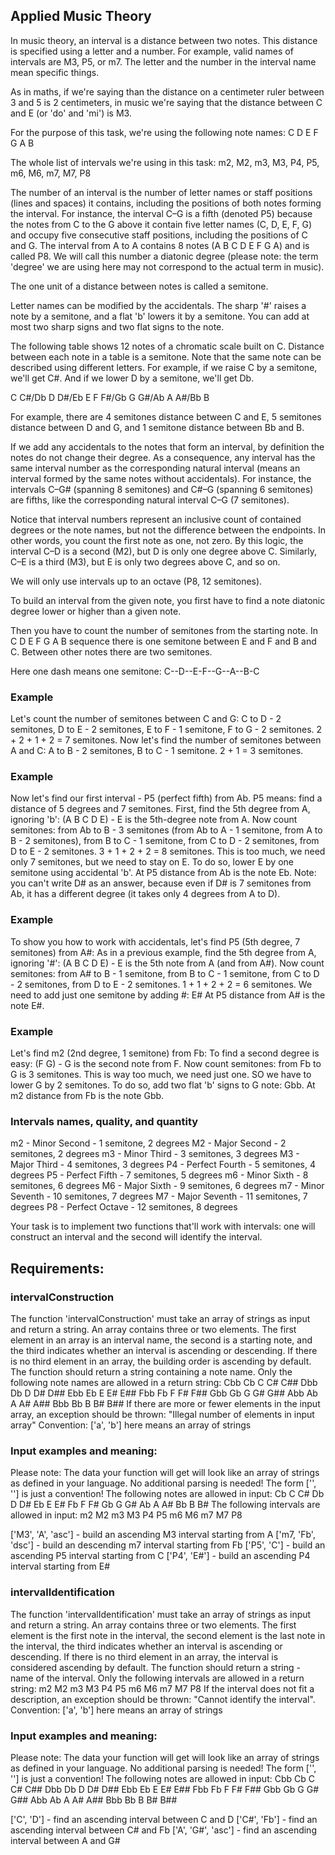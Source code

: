 ## Applied Music Theory
In music theory, an interval is a distance between two notes. This distance is specified using a letter and a number. For example, valid names of intervals are M3, P5, or m7. The letter and the number in the interval name mean specific things.

As in maths, if we're saying than the distance on a centimeter ruler between 3 and 5 is 2 centimeters, in music we're saying that the distance between C and E (or 'do' and 'mi') is M3.

For the purpose of this task, we're using the following note names:
C D E F G A B

The whole list of intervals we're using in this task:
m2, M2, m3, M3, P4, P5, m6, M6, m7, M7, P8

The number of an interval is the number of letter names or staff positions (lines and spaces) it contains, including the positions of both notes forming the interval. For instance, the interval C–G is a fifth (denoted P5) because the notes from C to the G above it contain five letter names (C, D, E, F, G) and occupy five consecutive staff positions, including the positions of C and G. The interval from A to A contains 8 notes (A B C D E F G A) and is called P8. We will call this number a diatonic degree (please note: the term 'degree' we are using here may not correspond to the actual term in music).

The one unit of a distance between notes is called a semitone.

Letter names can be modified by the accidentals. The sharp '#' raises a note by a semitone, and a flat 'b' lowers it by a semitone. You can add at most two sharp signs and two flat signs to the note.

The following table shows 12 notes of a chromatic scale built on C. Distance between each note in a table is a semitone. Note that the same note can be described using different letters. For example, if we raise C by a semitone, we'll get C#. And if we lower D by a semitone, we'll get Db.

C C#/Db D D#/Eb E F F#/Gb G G#/Ab A A#/Bb B

For example, there are 4 semitones distance between C and E, 5 semitones distance between D and G, and 1 semitone distance between Bb and B.

If we add any accidentals to the notes that form an interval, by definition the notes do not change their degree. As a consequence, any interval has the same interval number as the corresponding natural interval (means an interval formed by the same notes without accidentals). For instance, the intervals C–G# (spanning 8 semitones) and C#–G (spanning 6 semitones) are fifths, like the corresponding natural interval C–G (7 semitones).

Notice that interval numbers represent an inclusive count of contained degrees or the note names, but not the difference between the endpoints. In other words, you count the first note as one, not zero. By this logic, the interval C–D is a second (M2), but D is only one degree above C. Similarly, C–E is a third (M3), but E is only two degrees above C, and so on.

We will only use intervals up to an octave (P8, 12 semitones).

To build an interval from the given note, you first have to find a note diatonic degree lower or higher than a given note.

Then you have to count the number of semitones from the starting note. In C D E F G A B sequence there is one semitone between E and F and B and C. Between other notes there are two semitones.

Here one dash means one semitone:
C--D--E-F--G--A--B-C

### Example
Let's count the number of semitones between C and G: C to D - 2 semitones, D to E - 2 semitones, E to F - 1 semitone, F to G - 2 semitones. 2 + 2 + 1 + 2 = 7 semitones.
Now let's find the number of semitones between A and C: A to B - 2 semitones, B to C - 1 semitone. 2 + 1 = 3 semitones.

### Example
Now let's find our first interval - P5 (perfect fifth) from Ab. P5 means: find a distance of 5 degrees and 7 semitones.
First, find the 5th degree from A, ignoring 'b':
(A B C D E) - E is the 5th-degree note from A.
Now count semitones: from Ab to B - 3 semitones (from Ab to A - 1 semitone, from A to B - 2 semitones), from B to C - 1 semitone, from C to D - 2 semitones, from D to E - 2 semitones. 3 + 1 + 2 + 2 = 8 semitones. This is too much, we need only 7 semitones, but we need to stay on E. To do so, lower E by one semitone using accidental 'b'.
At P5 distance from Ab is the note Eb.
Note: you can't write D# as an answer, because even if D# is 7 semitones from Ab, it has a different degree (it takes only 4 degrees from A to D).

### Example
To show you how to work with accidentals, let's find P5 (5th degree, 7 semitones) from A#:
As in a previous example, find the 5th degree from A, ignoring '#':
(A B C D E) - E is the 5th note from A (and from A#).
Now count semitones: from A# to B - 1 semitone, from B to C - 1 semitone, from C to D - 2 semitones, from D to E - 2 semitones. 1 + 1 + 2 + 2 = 6 semitones. We need to add just one semitone by adding #: E#
At P5 distance from A# is the note E#.

### Example
Let's find m2 (2nd degree, 1 semitone) from Fb: To find a second degree is easy: (F G) - G is the second note from F.
Now count semitones: from Fb to G is 3 semitones. This is way too much, we need just one. SO we have to lower G by 2 semitones. To do so, add two flat 'b' signs to G note: Gbb.
At m2 distance from Fb is the note Gbb.

### Intervals names, quality, and quantity
m2 - Minor Second - 1 semitone, 2 degrees
M2 - Major Second - 2 semitones, 2 degrees
m3 - Minor Third - 3 semitones, 3 degrees
M3 - Major Third - 4 semitones, 3 degrees
P4 - Perfect Fourth - 5 semitones, 4 degrees
P5 - Perfect Fifth - 7 semitones, 5 degrees
m6 - Minor Sixth - 8 semitones, 6 degrees
M6 - Major Sixth - 9 semitones, 6 degrees
m7 - Minor Seventh - 10 semitones, 7 degrees
M7 - Major Seventh - 11 semitones, 7 degrees
P8 - Perfect Octave - 12 semitones, 8 degrees

Your task is to implement two functions that'll work with intervals: one will construct an interval and the second will identify the interval.

## Requirements:
### intervalConstruction

The function 'intervalConstruction' must take an array of strings as input and return a string.
An array contains three or two elements.
The first element in an array is an interval name, the second is a starting note, and the third indicates whether an interval is ascending or descending.
If there is no third element in an array, the building order is ascending by default.
The function should return a string containing a note name.
Only the following note names are allowed in a return string:
Cbb Cb C C# C## Dbb Db D D# D## Ebb Eb E E# E## Fbb Fb F F# F## Gbb Gb G G# G## Abb Ab A A# A## Bbb Bb B B# B##
If there are more or fewer elements in the input array, an exception should be thrown: "Illegal number of elements in input array"
Convention: ['a', 'b'] here means an array of strings

### Input examples and meaning:
Please note: The data your function will get will look like an array of strings as defined in your language. No additional parsing is needed! The form ['', ''] is just a convention!
The following notes are allowed in input:
Cb C C# Db D D# Eb E E# Fb F F# Gb G G# Ab A A# Bb B B#
The following intervals are allowed in input:
m2 M2 m3 M3 P4 P5 m6 M6 m7 M7 P8

['M3', 'A', 'asc'] - build an ascending M3 interval starting from A
['m7, 'Fb', 'dsc'] - build an descending m7 interval starting from Fb
['P5', 'C'] - build an ascending P5 interval starting from C
['P4', 'E#'] - build an ascending P4 interval starting from E#

### intervalIdentification

The function 'intervalIdentification' must take an array of strings as input and return a string.
An array contains three or two elements.
The first element is the first note in the interval, the second element is the last note in the interval, the third indicates whether an interval is ascending or descending.
If there is no third element in an array, the interval is considered ascending by default.
The function should return a string - name of the interval.
Only the following intervals are allowed in a return string:
m2 M2 m3 M3 P4 P5 m6 M6 m7 M7 P8
If the interval does not fit a description, an exception should be thrown: "Cannot identify the interval".
Convention: ['a', 'b'] here means an array of strings

### Input examples and meaning:
Please note: The data your function will get will look like an array of strings as defined in your language. No additional parsing is needed! The form ['', ''] is just a convention!
The following notes are allowed in input:
Cbb Cb C C# C## Dbb Db D D# D## Ebb Eb E E# E## Fbb Fb F F# F## Gbb Gb G G# G## Abb Ab A A# A## Bbb Bb B B# B##

['C', 'D'] - find an ascending interval between C and D
['C#', 'Fb'] - find an ascending interval between C# and Fb
['A', 'G#', 'asc'] - find an ascending interval between A and G#
